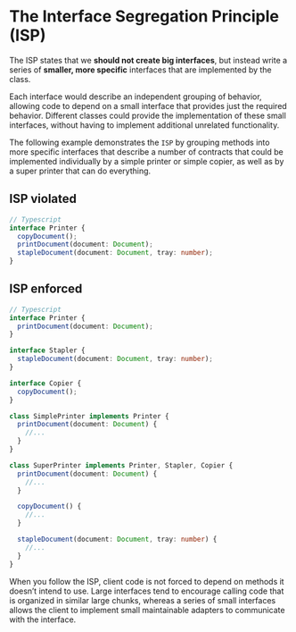 # The Interface Segregation Principle (ISP)

The ISP states that we **should not create big interfaces**, but instead write a series of **smaller, more specific** interfaces that are implemented by the class.

Each interface would describe an independent grouping of behavior, allowing code to depend on a small interface that provides just the required behavior. Different classes could provide the implementation of these small interfaces, without having to implement additional unrelated functionality.

The following example demonstrates the `ISP` by grouping methods into more specific interfaces that describe a number of contracts that could be implemented individually by a simple printer or simple copier, as well as by a super printer that can do everything.

## ISP violated

```Typescript
// Typescript
interface Printer {
  copyDocument();
  printDocument(document: Document);
  stapleDocument(document: Document, tray: number);
}
```

## ISP enforced

``` Typescript
// Typescript
interface Printer {
  printDocument(document: Document);
}

interface Stapler {
  stapleDocument(document: Document, tray: number);
}

interface Copier {
  copyDocument();
}

class SimplePrinter implements Printer {
  printDocument(document: Document) {
    //...
  }
}

class SuperPrinter implements Printer, Stapler, Copier {
  printDocument(document: Document) {
    //...
  }

  copyDocument() {
    //...
  }

  stapleDocument(document: Document, tray: number) {
    //...
  }
}
```

When you follow the ISP, client code is not forced to depend on methods it doesn’t intend to use. Large interfaces tend to encourage calling code that is organized in similar large chunks, whereas a series of small interfaces allows the client to implement small maintainable adapters to communicate with the interface.
